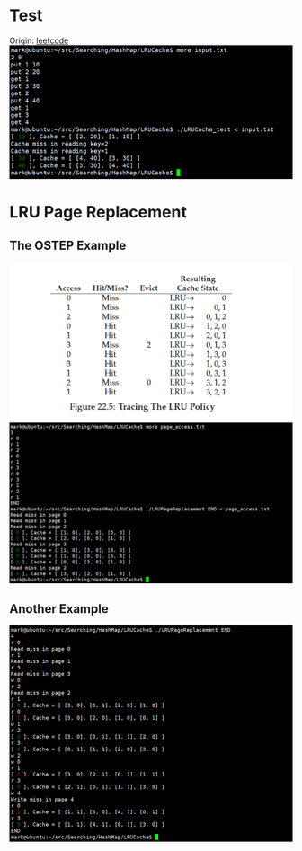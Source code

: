 # Test
Origin: [leetcode](https://leetcode.com/problems/lru-cache/)
![](img/LRUCache_test.png)

# LRU Page Replacement
## The OSTEP Example
![](img/ostep_lru_example.png)
![](img/ostep_lru_impl.png)

## Another Example
![](img/another_example.png)
